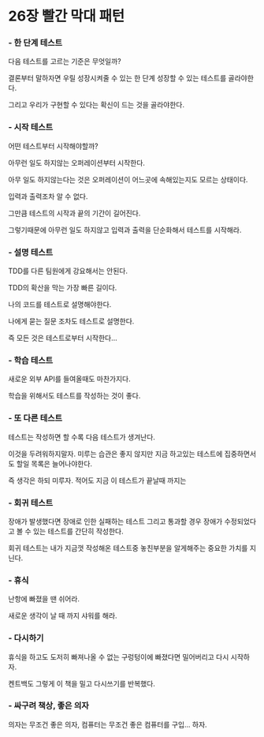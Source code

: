 26장 빨간 막대 패턴
=
### - 한 단계 테스트
다음 테스트를 고르는 기준은 무엇일까?

결론부터 말하자면 우릴 성장시켜줄 수 있는 한 단계 성장할 수 있는 테스트를 골라야한다.

그리고 우리가 구현할 수 있다는 확신이 드는 것을 골라야한다.

### - 시작 테스트

어떤 테스트부터 시작해야할까?

아무런 일도 하지않는 오퍼레이션부터 시작한다.

아무 일도 하지않는다는 것은 오퍼레이션이 어느곳에 속해있는지도 모르는 상태이다.

입력과 출력조차 알 수 없다.

그만큼 테스트의 시작과 끝의 기간이 길어진다.

그렇기때문에 아무런 일도 하지않고 입력과 출력을 단순화해서 테스트를 시작해라.

### - 설명 테스트

TDD를 다른 팀원에게 강요해서는 안된다.

TDD의 확산을 막는 가장 빠른 길이다.

나의 코드를 테스트로 설명해야한다.

나에게 묻는 질문 조차도 테스트로 설명한다.

즉 모든 것은 테스트로부터 시작한다...

### - 학습 테스트

새로운 외부 API를 들여올때도 마찬가지다.

학습을 위해서도 테스트를 작성하는 것이 좋다.

### - 또 다른 테스트

테스트는 작성하면 할 수록 다음 테스트가 생겨난다. 

이것을 두려워하지말자. 미루는 습관은 좋지 않지만 지금 하고있는 테스트에 집중하면서도 할일 목록은 늘어나야한다.

즉 생각은 하되 미루자. 적어도 지금 이 테스트가 끝날때 까지는

### - 회귀 테스트

장애가 발생했다면 장애로 인한 실패하는 테스트 그리고 통과할 경우 장애가 수정되었다고 볼 수 있는 테스트를 간단히 작성한다.

회귀 테스트는 내가 지금껏 작성해온 테스트중 놓친부분을 알게해주는 중요한 가치를 지닌다.

### - 휴식

난항에 빠졌을 땐 쉬어라.

새로운 생각이 날 때 까지 샤워를 해라.

### - 다시하기

휴식을 하고도 도저히 빠져나올 수 없는 구렁텅이에 빠졌다면 밀어버리고 다시 시작하자.

켄트백도 그렇게 이 책을 밀고 다시쓰기를 반복했다.

### - 싸구려 책상, 좋은 의자

의자는 무조건 좋은 의자, 컴퓨터는 무조건 좋은 컴퓨터를 구입... 하자.
